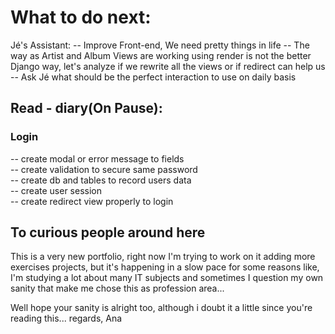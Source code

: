 # What to do next:  
Jé's Assistant:
-- Improve Front-end, We need pretty things in life
-- The way as Artist and Album Views are working using render is not the better Django way, let's analyze if we rewrite all the views or if redirect can help us
-- Ask Jé what should be the perfect interaction to use on daily basis


## Read - diary(On Pause):  
###   Login  
   -- create modal or error message to fields  
   -- create validation to secure same password  
   -- create db and tables to record users data  
   -- create user session  
   -- create redirect view properly to login  

## To curious people around here
This is a very new portfolio, right now I'm trying to work on it adding more exercises projects, but it's happening in a slow pace for some reasons like, I'm studying a lot about many IT subjects and sometimes I question my own sanity that make me chose this as profession area...

Well hope your sanity is alright too, although i doubt it a little since you're reading this...
regards, Ana  
